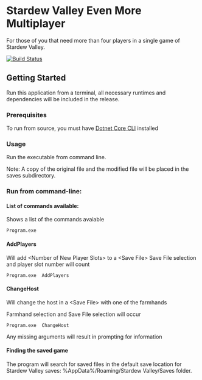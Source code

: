 # Stardew Valley Even More Multiplayer
For those of you that need more than four players in a single game of Stardew Valley.

[![Build Status](https://travis-ci.org/tfitz237/stardew-mp-save-editor.svg?branch=master)](https://travis-ci.org/tfitz237/stardew-mp-save-editor)

## Getting Started
Run this application from a terminal, all necessary runtimes and dependencies will be included in the release.

### Prerequisites
To run from source, you must have [Dotnet Core CLI](https://docs.microsoft.com/en-us/dotnet/core/tools/?tabs=netcore) installed

### Usage
Run the executable from command line.

Note: A copy of the original file and the modified file will be placed in the saves subdirectory.

### Run from command-line:

#### List of commands available:
Shows a list of the commands avaiable
```
Program.exe
```
#### AddPlayers
Will add \<Number of New Player Slots> to a \<Save File>
Save File selection and player slot number will count
```
Program.exe  AddPlayers
```

#### ChangeHost
Will change the host in a \<Save File> with one of the farmhands

Farmhand selection and Save File selection will occur
```
Program.exe  ChangeHost
```
Any missing arguments will result in prompting for information

#### Finding the saved game
The program will search for saved files in the default save location for Stardew Valley saves:  %AppData%/Roaming/Stardew Valley/Saves folder.
